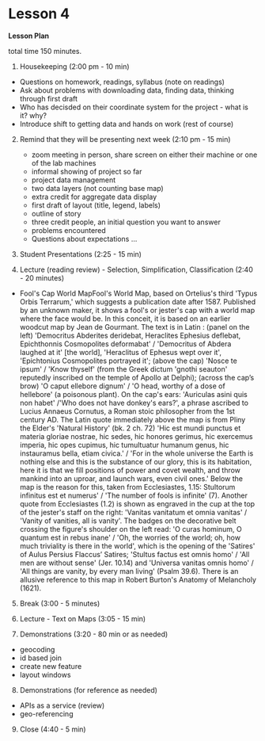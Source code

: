 Lesson 4  
========

**Lesson Plan**  

total time 150 minutes. 

1.   Housekeeping (2:00 pm - 10 min)  
   -   Questions on homework, readings, syllabus (note on readings)
   -   Ask about problems with downloading data, finding data, thinking through first draft
   -   Who has decisded on their coordinate system for the project - what is it? why?
   -   Introduce shift to getting data and hands on work (rest of course)

2. Remind that they will be presenting next week (2:10 pm - 15 min)
   -   zoom meeting in person, share screen on either their machine or one of the lab machines
   -   informal showing of project so far
      -   project data management
      -   two data layers (not counting base map)
      -   extra credit for aggregate data display
      -   first draft of layout (title, legend, labels)
      -   outline of story
      -   three credit people, an initial question you want to answer
      -   problems encountered
   -   Questions about expectations ...

3.   Student Presentations (2:25 - 15 min)

4.   Lecture (reading review) - Selection, Simplification, Classification (2:40 - 20 minutes)
   -   Fool's Cap World MapFool's World Map, based on Ortelius's third 'Typus Orbis Terrarum,' which suggests a publication date after 1587. Published by an unknown maker, it shows a fool's or jester's cap with a world map where the face would be. In this conceit, it is based on an earlier woodcut map by Jean de Gourmant. The text is in Latin : (panel on the left) 'Democritus Abderites deridebat, Heraclites Ephesius deflebat, Epichthonnis Cosmopolites deformabat' / 'Democritus of Abdera laughed at it' [the world], 'Heraclitus of Ephesus wept over it', 'Epichtonius Cosmopolites portrayed it'; (above the cap) 'Nosce te ipsum' / 'Know thyself' (from the Greek dictum 'gnothi seauton' reputedly inscribed on the temple of Apollo at Delphi); (across the cap’s brow) 'O caput ellebore dignum' / 'O head, worthy of a dose of hellebore' (a poisonous plant). On the cap's ears: 'Auriculas asini quis non habet' /'Who does not have donkey's ears?', a phrase ascribed to Lucius Annaeus Cornutus, a Roman stoic philosopher from the 1st century AD. The Latin quote immediately above the map is from Pliny the Elder's 'Natural History' (bk. 2 ch. 72) 'Hic est mundi punctus et materia gloriae nostrae, hic sedes, hic honores gerimus, hic exercemus imperia, hic opes cupimus, hic tumultuatur humanum genus, hic instauramus bella, etiam civica.' / 'For in the whole universe the Earth is nothing else and this is the substance of our glory, this is its habitation, here it is that we fill positions of power and covet wealth, and throw mankind into an uproar, and launch wars, even civil ones.' Below the map is the reason for this, taken from Ecclesiastes, 1.15: Stultorum infinitus est et numerus' / 'The number of fools is infinite' (7). Another quote from Ecclesiastes (1.2) is shown as engraved in the cup at the top of the jester's staff on the right: 'Vanitas vanitatum et omnia vanitas' / 'Vanity of vanities, all is vanity'. The badges on the decorative belt crossing the figure's shoulder on the left read: 'O curas hominum, O quantum est in rebus inane' / 'Oh, the worries of the world; oh, how much triviality is there in the world', which is the opening of the 'Satires' of Aulus Persius Flaccus’ Satires; 'Stultus factus est omnis homo' / 'All men are without sense' (Jer. 10.14) and 'Universa vanitas omnis homo' / 'All things are vanity, by every man living' (Psalm 39.6). There is an allusive reference to this map in Robert Burton's Anatomy of Melancholy (1621).

5.   Break (3:00 - 5 minutes)

6.   Lecture - Text on Maps (3:05 - 15 min)

7.   Demonstrations (3:20 - 80 min or as needed)
   -   geocoding
   -   id based join
   -   create new feature
   -   layout windows

8.   Demonstrations (for reference as needed)
   -   APIs as a service (review)
   -   geo-referencing

9.   Close (4:40 - 5 min)

